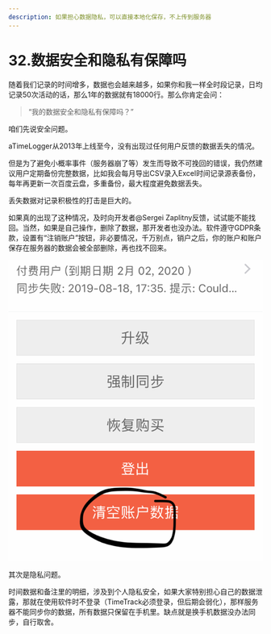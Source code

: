 ```yaml
---
description: 如果担心数据隐私，可以直接本地化保存，不上传到服务器
---
```


# 32.数据安全和隐私有保障吗

随着我们记录的时间增多，数据也会越来越多，如果你和我一样全时段记录，日均记录50次活动的话，那么1年的数据就有18000行。那么你肯定会问：

> “我的数据安全和隐私有保障吗？”

咱们先说安全问题。

aTimeLogger从2013年上线至今，没有出现过任何用户反馈的数据丢失的情况。

但是为了避免小概率事件（服务器崩了等）发生而导致不可挽回的错误，我仍然建议用户定期备份完整数据，比如我会每月导出CSV录入Excel时间记录源表备份，每年再更新一次百度云盘，多重备份，最大程度避免数据丢失。

丢失数据对记录积极性的打击是巨大的。

如果真的出现了这种情况，及时向开发者@Sergei Zaplitny反馈，试试能不能找回。当然，如果是自己操作，删除了数据，那开发者也没办法。软件遵守GDPR条款，设置有“注销账户”按钮，非必要情况，千万别点，销户之后，你的账户和账户保存在服务器的数据会被全部删除，再也找不回来。

![&#x6CE8;&#x9500;&#x8D26;&#x6237;&#x6309;&#x94AE;&#xFF0C;&#x52FF;&#x70B9;&#xFF01;](../.gitbook/assets/tu-pian%20%2889%29.png)

其次是隐私问题。

时间数据和备注里的明细，涉及到个人隐私安全，如果大家特别担心自己的数据泄露，那就在使用软件时不登录（TimeTrack必须登录，但后期会弱化），那样服务器不能同步你的数据，所有数据只保留在手机里。缺点就是换手机数据没办法同步，自行取舍。

